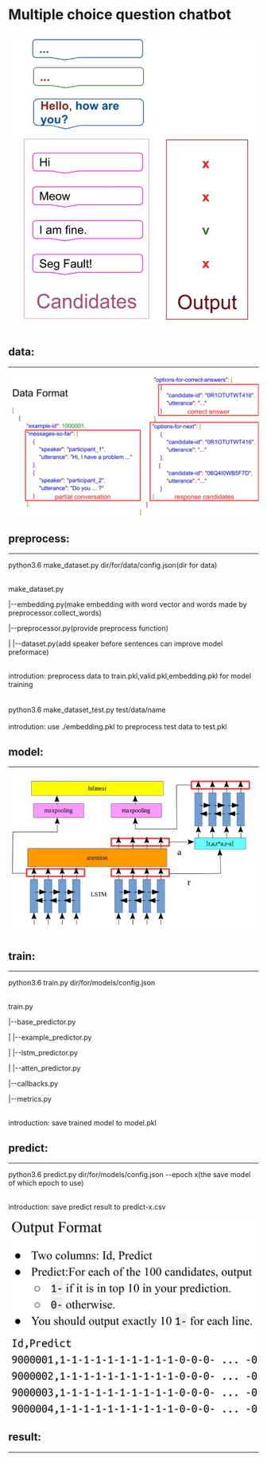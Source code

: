 # Multiple choice question chatbot

![image](https://github.com/TaiChunYen/adl_hw1/blob/master/picture/lstm_chatbot.jpg)

## data:
_______
![image](https://github.com/TaiChunYen/adl_hw1/blob/master/picture/dataformat.jpg)

## preprocess:
____
python3.6 make_dataset.py dir/for/data/config.json(dir for data)  

<br/>
make_dataset.py 
<p align="left">|--embedding.py(make embedding with word vector and words made by preprocessor.collect_words)</p>
<p align="left">|--preprocessor.py(provide preprocess function)</p>
<p align="left">| |--dataset.py(add speaker before sentences can improve model preformace)</p>
<br/>
introdution:
preprocess data to train.pkl,valid.pkl,embedding.pkl for model training   
<br/>
<br/>
<br/>
python3.6 make_dataset_test.py test/data/name   
<br/>
<br/>
introdution:
use ./embedding.pkl to preprocess test data to test.pkl
  
## model:
____
![image](https://github.com/TaiChunYen/adl_hw1/blob/master/picture/model_struct.jpg)

## train:
___
python3.6 train.py dir/for/models/config.json  

<br/>
train.py
<p align="left">|--base_predictor.py</p>
<p align="left">| |--example_predictor.py</p>
<p align="left">| |--lstm_predictor.py</p>
<p align="left">| |--atten_predictor.py</p>
<p align="left">|--callbacks.py</p>
<p align="left">|--metrics.py</p>
<br/>
introduction:
save trained model to model.pkl
  
## predict:
__________________________
python3.6 predict.py dir/for/models/config.json --epoch x(the save model of which epoch to use)  

<br/>
introduction:
save predict result to predict-x.csv

![image](https://github.com/TaiChunYen/adl_hw1/blob/master/picture/outputformat.jpg)

## result:
__________________________


